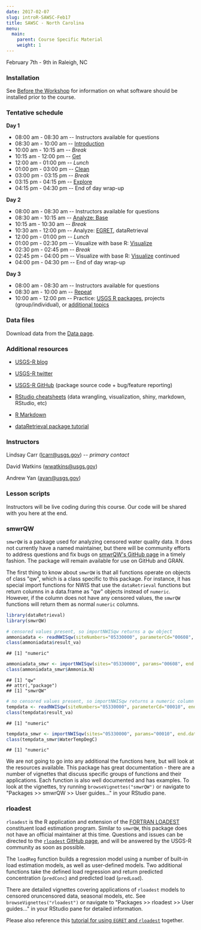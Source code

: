 ```yaml
---
date: 2017-02-07
slug: introR-SAWSC-Feb17
title: SAWSC - North Carolina
menu:
  main:
    parent: Course Specific Material
    weight: 1
---
```

February 7th - 9th in Raleigh, NC

### Installation

See [Before the Workshop](/intro-curriculum/Before) for information on what software should be installed prior to the course.

### Tentative schedule

**Day 1**

-   08:00 am - 08:30 am -- Instructors available for questions
-   08:30 am - 10:00 am -- [Introduction](/intro-curriculum/Introduction)
-   10:00 am - 10:15 am -- *Break*
-   10:15 am - 12:00 pm -- [Get](/intro-curriculum/Get)
-   12:00 am - 01:00 pm -- *Lunch*
-   01:00 pm - 03:00 pm -- [Clean](/intro-curriculum/Clean)
-   03:00 pm - 03:15 pm -- *Break*
-   03:15 pm - 04:15 pm -- [Explore](/intro-curriculum/Explore)
-   04:15 pm - 04:30 pm -- End of day wrap-up

**Day 2**

-   08:00 am - 08:30 am -- Instructors available for questions
-   08:30 am - 10:15 am -- [Analyze: Base](/intro-curriculum/Analyze)
-   10:15 am - 10:30 am -- *Break*
-   10:30 am - 12:00 pm -- Analyze: [EGRET](https://cran.r-project.org/web/packages/EGRET/EGRET.pdf), dataRetrieval
-   12:00 pm - 01:00 pm -- *Lunch*
-   01:00 pm - 02:30 pm -- Visualize with base R: [Visualize](/intro-curriculum/Visualize/)
-   02:30 pm - 02:45 pm -- *Break*
-   02:45 pm - 04:00 pm -- Visualize with base R: [Visualize](/intro-curriculum/Visualize/) continued
-   04:00 pm - 04:30 pm -- End of day wrap-up

**Day 3**

-   08:00 am - 08:30 am -- Instructors available for questions
-   08:30 am - 10:00 am -- [Repeat](/intro-curriculum/Reproduce/)
-   10:00 am - 12:00 pm -- Practice: [USGS R packages](/intro-curriculum/USGS/), projects (group/individual), or [additional topics](/intro-curriculum/Additional/)

### Data files

Download data from the [Data page](/intro-curriculum/data/).

### Additional resources

-   [USGS-R blog](https://owi.usgs.gov/blog/tags/r)
-   [USGS-R twitter](https://twitter.com/USGS_R)
-   [USGS-R GitHub](https://github.com/USGS-R) (package source code + bug/feature reporting)
-   [RStudio cheatsheets](https://www.rstudio.com/resources/cheatsheets/) (data wrangling, visualization, shiny, markdown, RStudio, etc)
-   [R Markdown](http://rmarkdown.rstudio.com/lesson-1.html)

-   [dataRetrieval package tutorial](https://owi.usgs.gov/R/dataRetrieval.html#1)

### Instructors

Lindsay Carr (<lcarr@usgs.gov>) -- *primary contact*

David Watkins (<wwatkins@usgs.gov>)

Andrew Yan (<ayan@usgs.gov>)

### Lesson scripts

Instructors will be live coding during this course. Our code will be shared with you here at the end.

### smwrQW

`smwrQW` is a package used for analyzing censored water quality data. It does not currently have a named maintainer, but there will be community efforts to address questions and fix bugs on [smwrQW's GitHub page](https://github.com/USGS-R/smwrQW/issues) in a timely fashion. The package will remain available for use on GitHub and GRAN.

The first thing to know about `smwrQW` is that all functions operate on objects of class "qw", which is a class specific to this package. For instance, it has special import functions for NWIS that use the `dataRetrieval` functions but return columns in a data.frame as "qw" objects instead of `numeric`. However, if the column does not have any censored values, the `smwrQW` functions will return them as normal `numeric` columns.

``` r
library(dataRetrieval)
library(smwrQW)

# censored values present, so importNWISqw returns a qw object
ammoniadata <- readNWISqw(siteNumbers="05330000", parameterCd="00608", endDate="2017-01-01")
class(ammoniadata$result_va)
```

    ## [1] "numeric"

``` r
ammoniadata_smwr <- importNWISqw(sites="05330000", params="00608", end.date="2017-01-01")
class(ammoniadata_smwr$Ammonia.N)
```

    ## [1] "qw"
    ## attr(,"package")
    ## [1] "smwrQW"

``` r
# no censored values present, so importNWISqw returns a numeric column
tempdata <- readNWISqw(siteNumbers="05330000", parameterCd="00010", endDate="2017-01-01")
class(tempdata$result_va)
```

    ## [1] "numeric"

``` r
tempdata_smwr <- importNWISqw(sites="05330000", params="00010", end.date="2017-01-01")
class(tempdata_smwr$WaterTempDegC)
```

    ## [1] "numeric"

We are not going to go into any additional the functions here, but will look at the resources available. This package has great documentation - there are a number of vignettes that discuss specific groups of functions and their applications. Each function is also well documented and has examples. To look at the vignettes, try running `browseVignettes("smwrQW")` or navigate to "Packages &gt;&gt; smwrQW &gt;&gt; User guides..." in your RStudio pane.

### rloadest

`rloadest` is the R application and extension of the [FORTRAN LOADEST](https://pubs.usgs.gov/tm/2005/tm4A5/pdf/508final.pdf) constituent load estimation program. Similar to `smwrQW`, this package does not have an official maintainer at this time. Questions and issues can be directed to the [`rloadest` GitHub page](https://github.com/USGS-R/rloadest), and will be answered by the USGS-R community as soon as possible.

The `loadReg` function builds a regression model using a number of built-in load estimation models, as well as user-defined models. Two additional functions take the defined load regression and return predicted concentration (`predConc`) and predicted load (`predLoad`).

There are detailed vignettes covering applications of `rloadest` models to censored oruncensored data, seasonal models, etc. See `browseVignettes("rloadest")` or navigate to "Packages &gt;&gt; rloadest &gt;&gt; User guides..." in your RStudio pane for detailed information.

Please also reference this [tutorial for using `EGRET` and `rloadest`](http://usgs-r.github.io/a-la-carte/EGRET.html#1) together.
